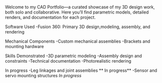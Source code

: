 Welcome to my CAD Portfolio—a curated showcase of my 3D design work, both solo and collaborative. Here you’ll find parametric models, detailed renders, and documentation for each project.

Software Used
-Fusion 360: Primary 3D design,modeling, assembly, and rendering 

Mechanical Components
-Custom mechanical assemblies
-Brackets and mounting hardware


Skills Demonstrated
-3D parametric modeling
-Assembly design and constraints
-Technical documentation
-Photorealistic rendering

In progress
-Leg linkages and joint assemblies ** In progress**
-Sensor and servo mounting structures *In progress*
